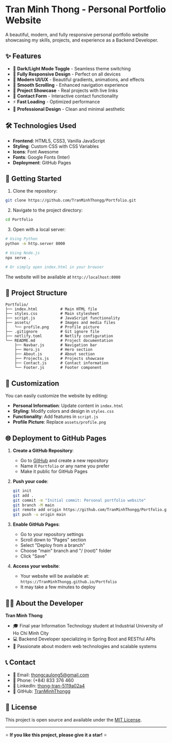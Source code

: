 # Tran Minh Thong - Personal Portfolio Website

A beautiful, modern, and fully responsive personal portfolio website showcasing my skills, projects, and experience as a Backend Developer.

## ✨ Features

- 🌙 **Dark/Light Mode Toggle** - Seamless theme switching
- 📱 **Fully Responsive Design** - Perfect on all devices
- 🎨 **Modern UI/UX** - Beautiful gradients, animations, and effects
- 🚀 **Smooth Scrolling** - Enhanced navigation experience
- 💼 **Project Showcase** - Real projects with live links
- 📧 **Contact Form** - Interactive contact functionality
- ⚡ **Fast Loading** - Optimized performance
- 🎯 **Professional Design** - Clean and minimal aesthetic

## 🛠️ Technologies Used

- **Frontend**: HTML5, CSS3, Vanilla JavaScript
- **Styling**: Custom CSS with CSS Variables
- **Icons**: Font Awesome
- **Fonts**: Google Fonts (Inter)
- **Deployment**: GitHub Pages

## 🚀 Getting Started

1. Clone the repository:
```bash
git clone https://github.com/TranMinhThongg/Portfolio.git
```

2. Navigate to the project directory:
```bash
cd Portfolio
```

3. Open with a local server:
```bash
# Using Python
python -m http.server 8000

# Using Node.js
npx serve .

# Or simply open index.html in your browser
```

The website will be available at `http://localhost:8000`

## 📁 Project Structure

```
Portfolio/
├── index.html          # Main HTML file
├── styles.css          # Main stylesheet
├── script.js           # JavaScript functionality
├── assets/             # Images and media files
│   └── profile.png     # Profile picture
├── .gitignore          # Git ignore file
├── netlify.toml        # Netlify configuration
└── README.md           # Project documentation
    ├── Navbar.js       # Navigation bar
    ├── Hero.js         # Hero section
    ├── About.js        # About section
    ├── Projects.js     # Projects showcase
    ├── Contact.js      # Contact information
    └── Footer.js       # Footer component
```

## 🎨 Customization

You can easily customize the website by editing:

- **Personal Information**: Update content in `index.html`
- **Styling**: Modify colors and design in `styles.css`
- **Functionality**: Add features in `script.js`
- **Profile Picture**: Replace `assets/profile.png`

## 🌐 Deployment to GitHub Pages

1. **Create a GitHub Repository**:
   - Go to [GitHub](https://github.com) and create a new repository
   - Name it `Portfolio` or any name you prefer
   - Make it public for GitHub Pages

2. **Push your code**:
   ```bash
   git init
   git add .
   git commit -m "Initial commit: Personal portfolio website"
   git branch -M main
   git remote add origin https://github.com/TranMinhThongg/Portfolio.git
   git push -u origin main
   ```

3. **Enable GitHub Pages**:
   - Go to your repository settings
   - Scroll down to "Pages" section
   - Select "Deploy from a branch"
   - Choose "main" branch and "/ (root)" folder
   - Click "Save"

4. **Access your website**:
   - Your website will be available at: `https://TranMinhThongg.github.io/Portfolio`
   - It may take a few minutes to deploy

## 👨‍💻 About the Developer

**Tran Minh Thong**
- 🎓 Final year Information Technology student at Industrial University of Ho Chi Minh City
- 💻 Backend Developer specializing in Spring Boot and RESTful APIs
- 🚀 Passionate about modern web technologies and scalable systems

## 📞 Contact

- 📧 Email: thongcaulong5@gmail.com
- 📱 Phone: (+84) 833 376 460
- 💼 LinkedIn: [thong-tran-5119a02a4](https://www.linkedin.com/in/thong-tran-5119a02a4/)
- 🐙 GitHub: [TranMinhThongg](https://github.com/TranMinhThongg)

## 📄 License

This project is open source and available under the [MIT License](LICENSE).

---

⭐ **If you like this project, please give it a star!** ⭐
